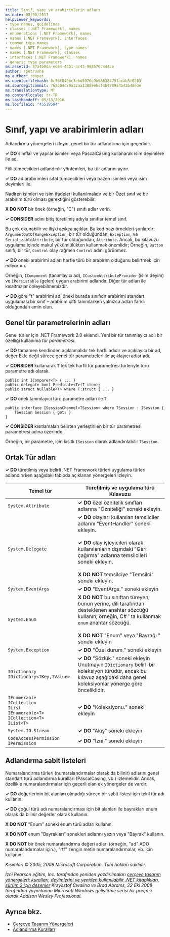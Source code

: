 ```yaml
---
title: Sınıf, yapı ve arabirimlerin adları
ms.date: 03/30/2017
helpviewer_keywords:
- type names, guidelines
- classes [.NET Framework], names
- enumerations [.NET Framework], names
- names [.NET Framework], interfaces
- common type names
- names [.NET Framework], type names
- names [.NET Framework], classes
- interfaces [.NET Framework], names
- generic type parameters
ms.assetid: 87a4b0da-ed64-43b1-ac43-968576c444ce
author: rpetrusha
ms.author: ronpet
ms.openlocfilehash: 0c56f840bc5ebd5070c9b686384751acab3f0203
ms.sourcegitcommit: 76a304c79a32aa13889ebcf4b9789a4542b48e3e
ms.translationtype: MT
ms.contentlocale: tr-TR
ms.lasthandoff: 09/13/2018
ms.locfileid: "45519594"
---
```

# <a name="names-of-classes-structs-and-interfaces"></a>Sınıf, yapı ve arabirimlerin adları
Adlandırma yönergeleri izleyin, genel bir tür adlandırma için geçerlidir.  
  
 **✓ DO** sınıflar ve yapılar isimleri veya PascalCasing kullanarak isim deyimlere ile ad.  
  
 Fiili tümcecikleri adlandırılır yöntemleri, bu tür adlarını ayırır.  
  
 **✓ DO** ad arabirimleri sıfat tümcecikleri veya bazen isimleri veya isim deyimleri ile.  
  
 Nadiren isimleri ve isim ifadeleri kullanılmalıdır ve bir Özet sınıf ve bir arabirim türü olması gerektiğini gösterebilir.  
  
 **X DO NOT** bir önek (örneğin, "C") sınıfı adlar verin.  
  
 **✓ CONSIDER** adını bitiş türetilmiş adıyla sınıflar temel sınıf.  
  
 Bu çok okunabilir ve ilişki açıkça açıklar. Bu kod bazı örnekleri şunlardır: `ArgumentOutOfRangeException`, bir tür olduğundan, `Exception`, ve `SerializableAttribute`, bir tür olduğundan, `Attribute`. Ancak, bu kılavuzu uygulama içinde makul yükümlülükten kullanmak önemlidir; Örneğin, `Button` sınıfı, bir tür, `Control` olay rağmen `Control` adını görünmez.  
  
 **✓ DO** öneki arabirimi adları harfle türü bir arabirim olduğunu belirtmek için ediyorum.  
  
 Örneğin, `IComponent` (tanımlayıcı ad), `ICustomAttributeProvider` (isim deyim) ve `IPersistable` (gelen) uygun arabirimi adlarıdır. Diğer tür adları ile kısaltmalar önleyebilmemizdir.  
  
 **✓ DO** göre "t" arabirimi adı öneki burada sınıfıdır arabirimi standart uygulaması bir sınıf – arabirim çifti tanımlarken yalnızca adları farklı olduğundan emin olun.  
  
## <a name="names-of-generic-type-parameters"></a>Genel tür parametrelerinin adları  
 Genel türler için .NET Framework 2.0 eklendi. Yeni bir tür tanımlayıcı adlı bir özelliği kullanıma *tür parametresi*.  
  
 **✓ DO** tamamen kendinden açıklamalıdır tek harfli adıdır ve açıklayıcı bir ad, değer Ekle değil sürece genel tür parametreleri ile açıklayıcı adlar adı.  
  
 **✓ CONSIDER** kullanarak `T` tek tek harfli tür parametresi türleriyle türü parametre adı olarak.  
  
```  
public int IComparer<T> { ... }  
public delegate bool Predicate<T>(T item);  
public struct Nullable<T> where T:struct { ... }  
```  
  
 **✓ DO** önek tanımlayıcı türü parametre adları ile `T`.  
  
```  
public interface ISessionChannel<TSession> where TSession : ISession {  
    TSession Session { get; }  
}  
```  
  
 **✓ CONSIDER** kısıtlamaları belirten yerleştirilen bir tür parametresi parametresi adına üzerinde.  
  
 Örneğin, bir parametre, için kısıtlı `ISession` olarak adlandırılabilir `TSession`.  
  
## <a name="names-of-common-types"></a>Ortak Tür adları  
 **✓ DO** türetilmiş veya belirli .NET Framework türleri uygulama türleri adlandırırken aşağıdaki tabloda açıklanan yönergeleri izleyin.  
  
|Temel tür|Türetilmiş ve uygulama türü Kılavuzu|  
|---------------|------------------------------------------|  
|`System.Attribute`|**✓ DO** özel öznitelik sınıfları adlarına "Özniteliği" soneki ekleyin.|  
|`System.Delegate`|**✓ DO** olayları kullanılan temsilciler adlarını "EventHandler" soneki ekleyin.<br /><br /> **✓ DO** olay işleyicileri olarak kullanılanların dışındaki "Geri çağırma" adlarına temsilcileri soneki ekleyin.<br /><br /> **X DO NOT** temsilciye "Temsilci" soneki ekleyin.|  
|`System.EventArgs`|**✓ DO** "EventArgs." soneki ekleyin|  
|`System.Enum`|**X DO NOT** bu sınıftan türeyen; bunun yerine, dili tarafından desteklenen anahtar sözcüğü kullanın; örneğin, C# ' ta kullanmak `enum` anahtar sözcüğü.<br /><br /> **X DO NOT** "Enum" veya "Bayrağı." soneki ekleyin|  
|`System.Exception`|**✓ DO** "Özel durum." soneki ekleyin|  
|`IDictionary` <br /> `IDictionary<TKey,TValue>`|**✓ DO** "Sözlük." soneki ekleyin Unutmayın `IDictionary` belirli bir koleksiyon türüdür, ancak bu kılavuz aşağıdaki daha genel koleksiyonlar yönerge göre önceliklidir.|  
|`IEnumerable` <br /> `ICollection` <br /> `IList` <br /> `IEnumerable<T>` <br /> `ICollection<T>` <br /> `IList<T>`|**✓ DO** "Koleksiyonu." soneki ekleyin|  
|`System.IO.Stream`|**✓ DO** "Akış" soneki ekleyin|  
|`CodeAccessPermission IPermission`|**✓ DO** "İzni." soneki ekleyin|  
  
## <a name="naming-enumerations"></a>Adlandırma sabit listeleri  
 Numaralandırma türleri (numaralandırmalar olarak da bilinir) adlarını genel standart türü adlandırma kuralları (PascalCasing, vb.) izlemelidir. Ancak, özellikle numaralandırmalar için geçerli olan ek yönergeler de vardır.  
  
 **✓ DO** değerlerinin bit alanları olmadığı sürece bir sabit listesi için tekil tür adı kullanın.  
  
 **✓ DO** çoğul türü adı numaralandırması için bit alanları ile bayrakları enum olarak da bilinir değerler olarak kullanın.  
  
 **X DO NOT** "Enum" soneki enum türü adları kullanın.  
  
 **X DO NOT** enum "Bayrakları" sonekleri adlarını yazın veya "Bayrak" kullanın.  
  
 **X DO NOT** bir önek numaralandırma değeri adları (örneğin, "ad" ADO numaralandırmalar için.), "rtf" zengin metin numaralandırmalar, vb. için kullanın.  
  
 *Kısımları © 2005, 2009 Microsoft Corporation. Tüm hakları saklıdır.*  
  
 *İzni Pearson eğitim, Inc. tarafından yeniden yazdırılmaları [çerçeve tasarım yönergeleri: kuralları, deyimlerini ve yeniden kullanılabilir .NET kitaplıkları, sürüm 2 için desenler](https://www.informit.com/store/framework-design-guidelines-conventions-idioms-and-9780321545619) Krzysztof Cwalina ve Brad Abrams, 22 Eki 2008 tarafından yayımlanan Microsoft Windows geliştirme serisi bir parçası olarak Addison Wesley Professional.*  
  
## <a name="see-also"></a>Ayrıca bkz.

- [Çerçeve Tasarım Yönergeleri](../../../docs/standard/design-guidelines/index.md)  
- [Adlandırma Kuralları](../../../docs/standard/design-guidelines/naming-guidelines.md)
